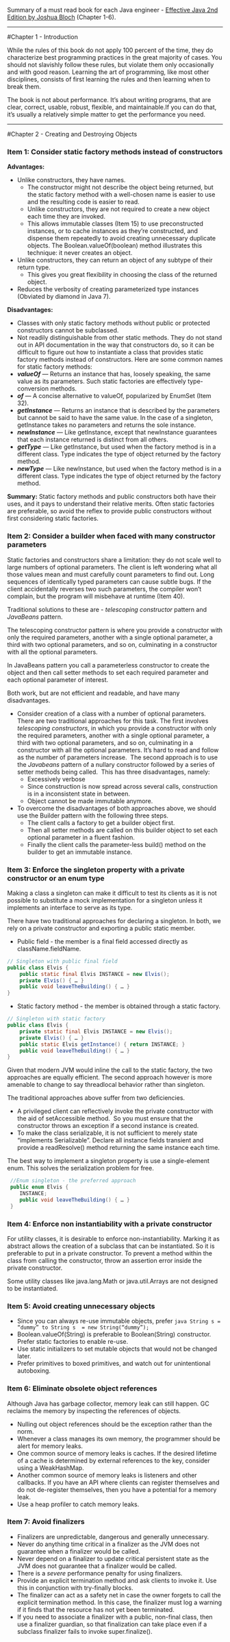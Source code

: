 Summary of a must read book for each Java engineer - [Effective Java 2nd Edition by Joshua Bloch](http://www.amazon.com/Effective-Java-2nd-Joshua-Bloch/dp/0321356683) (Chapter 1-6).  

----

#Chapter 1 - Introduction

While the rules of this book do not apply 100 percent of the time, they do characterize best programming practices in the great majority of cases. You should not slavishly follow these rules, but violate them only occasionally and with good reason. Learning the art of programming, like most other disciplines, consists of first learning the rules and then learning when to break them. 

The book is not about performance. It’s about writing programs, that are clear, correct, usable, robust, flexible, and maintainable.If you can do that, it’s usually a relatively simple matter to get the performance you need.

----

#Chapter 2 - Creating and Destroying Objects


### Item 1: Consider static factory methods instead of constructors
**Advantages:**

* Unlike constructors, they have names.
    * The constructor might not describe the object being returned, but the static factory method with a well-chosen name is easier to use and the resulting code is easier to read.
    * Unlike constructors, they are not required to create a new object each time they are invoked.
    * This allows immutable classes (Item 15) to use preconstructed instances, or to cache instances as they’re constructed, and dispense them repeatedly to avoid creating unnecessary duplicate objects. The Boolean.valueOf(boolean) method illustrates this technique: it never creates an object. 
* Unlike constructors, they can return an object of any subtype of their return type.
    * This gives you great flexibility in choosing the class of the returned object.
* Reduces the verbosity of creating parameterized type instances (Obviated by diamond in Java 7).

**Disadvantages:**


* Classes with only static factory methods without public or protected constructors cannot be subclassed.
* Not readily distinguishable from other static methods. They do not stand out in API documentation in the way that constructors do, so it can be difficult to figure out how to instantiate a class that provides static factory methods instead of constructors.
Here are some common names for static factory methods:
* ***valueOf*** — Returns an instance that has, loosely speaking, the same value as its parameters. Such static factories are effectively type-conversion methods.
* ***of*** — A concise alternative to valueOf, popularized by EnumSet (Item 32).
* ***getInstance*** — Returns an instance that is described by the parameters but cannot be said to have the same value. In the case of a singleton, getInstance takes no parameters and returns the sole instance.
* ***newInstance*** — Like getInstance, except that newInstance guarantees that each instance returned is distinct from all others.
* ***getType*** — Like getInstance, but used when the factory method is in a different class. Type indicates the type of object returned by the factory method.
* ***newType*** — Like newInstance, but used when the factory method is in a different class. Type indicates the type of object returned by the factory method.


**Summary:** Static factory methods and public constructors both have their uses, and it pays to understand their relative merits. Often static factories are preferable, so avoid the reflex to provide public constructors without first considering static factories.


### Item 2: Consider a builder when faced with many constructor parameters
Static factories and constructors share a limitation: they do not scale well to large numbers of optional parameters. The client is left wondering what all those values mean and must carefully count parameters to find out. Long sequences of identically typed parameters can cause subtle bugs. If the client accidentally reverses two such parameters, the compiler won’t complain, but the program will misbehave at runtime (Item 40).

Traditional solutions to these are - *telescoping constructor* pattern and *JavaBeans* pattern.

The telescoping constructor pattern is where you provide a constructor with only the required parameters, another with a single optional parameter, a third with two optional parameters, and so on, culminating in a constructor with all the optional parameters.

In JavaBeans pattern you call a parameterless constructor to create the object and then call setter methods to set each required parameter and each optional parameter of interest.

Both work, but are not efficient and readable, and have many disadvantages.


* Consider creation of a class with a number of optional parameters. There are two traditional approaches for this task. The first involves *telescoping constructors*, in which you provide a constructor with only the required parameters, another with a single optional parameter, a third with two optional parameters, and so on, culminating in a constructor with all the optional parameters. It’s hard to read and follow as the number of parameters increase.  The second approach is to use the *Javabeans* pattern of a nullary constructor followed by a series of setter methods being called.  This has three disadvantages, namely:
    * Excessively verbose
    * Since construction is now spread across several calls, construction is in a inconsistent state in between.
    * Object cannot be made immutable anymore.
* To overcome the disadvantages of both approaches above, we should use the Builder pattern with the following three steps.
    * The client calls a factory to get a builder object first. 
    * Then all setter methods are called on this builder object to set each optional parameter in a fluent fashion.
    * Finally the client calls the parameter-less build() method on the builder to get an immutable instance.



### Item 3: Enforce the singleton property with a private constructor or an enum type

Making a class a singleton can make it difficult to test its clients as it is not possible to substitute a mock implementation for a singleton unless it implements an interface to serve as its type.

There have two traditional approaches for declaring a singleton. In both, we rely on a private constructor and exporting a public static member.

* Public field - the member is a final field accessed directly as className.fieldName. 

```java
// Singleton with public final field
public class Elvis {
    public static final Elvis INSTANCE = new Elvis();
    private Elvis() { … }
    public void leaveTheBuilding() { … }
}
```

* Static factory method - the member is obtained through a static factory. 
```java
// Singleton with static factory
public class Elvis {
    private static final Elvis INSTANCE = new Elvis();
    private Elvis() { … }
    public static Elvis getInstance() { return INSTANCE; }
    public void leaveTheBuilding() { … }
}
```

Given that modern JVM would inline the call to the static factory, the two approaches are equally efficient. The second approach however is more amenable to change to say threadlocal behavior rather than singleton.

The traditional approaches above suffer from two deficiencies. 

* A privileged client can reflectively invoke the private constructor with the aid of setAccessible method.  So you must ensure that the constructor throws an exception if a second instance is created.
* To make the class serializable, it is not sufficient to merely state “implements Serializable”. Declare all instance fields transient and provide a readResolve() method returning the same instance each time.

The best way to implement a singleton property is use a single-element enum. This solves the serialization problem for free.

```java
 //Enum singleton - the preferred approach  
 public enum Elvis {  
    INSTANCE;  
    public void leaveTheBuilding() { … }  
 }
```

### Item 4: Enforce non instantiability with a private constructor
For utility classes, it is desirable to enforce non-instantiability. Marking it as abstract allows the creation of a subclass that can be instantiated. So it is preferable to put in a private constructor. To prevent a method within the class from calling the constructor, throw an assertion error inside the private constructor.

Some utility classes like java.lang.Math or java.util.Arrays are not designed to be instantiated.


### Item 5: Avoid creating unnecessary objects

* Since you can always re-use immutable objects, prefer ```java String s = “dummy” to String s  = new String(“dummy”);```
* Boolean.valueOf(String) is preferable to Boolean(String) constructor. Prefer static factories to enable re-use.
* Use static initializers to set mutable objects that would not be changed later.
* Prefer primitives to boxed primitives, and watch out for unintentional autoboxing.

### Item 6: Eliminate obsolete object references
Although Java has garbage collector, memory leak can still happen. GC reclaims the memory by inspecting the references of objects.

* Nulling out object references should be the exception rather than the norm.
* Whenever a class manages its own memory, the programmer should be alert for memory leaks.
* One common source of memory leaks is caches. If the desired lifetime of a cache is determined by external references to the key, consider using a WeakHashMap.
* Another common source of memory leaks is listeners and other callbacks. If you have an API where clients can register themselves and do not de-register themselves, then you have a potential for a memory leak.
* Use a heap profiler to catch memory leaks.

### Item 7: Avoid finalizers

* Finalizers are unpredictable, dangerous and generally unnecessary.
* Never do anything time critical in a finalizer as the JVM does not guarantee when a finalizer would be called.
* Never depend on a finalizer to update critical persistent state as the JVM does not guarantee that a finalizer would be called.
* There is a *severe* performance penalty for using finalizers.
* Provide an explicit termination method and ask clients to invoke it. Use this in conjunction with try-finally blocks.
* The finalizer can act as a safety net in case the owner forgets to call the explicit termination method. In this case, the finalizer must log a warning if it finds that the resource has not yet been terminated.
* If you need to associate a finalizer with a public, non-final class, then use a finalizer guardian, so that finalization can take place even if a subclass finalizer fails to invoke super.finalize().